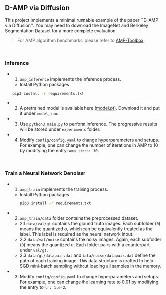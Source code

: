 ## D-AMP via Diffusion

This project implements a minimal runnable example of the paper ``D-AMP via Diffusion''. You may need to download the ImageNet and Berkeley Segmentation Dataset for a more complete evaluation.  

> For AMP algorithm benchmarks, please refer to [AMP-Toolbox](https://github.com/ricedsp/D-AMP_Toolbox). 

<br />

### Inference 
- 1. `amp_inference` implements the inference process. 
    - Install Python packages
    ```bash
    pip3 install -r requirements.txt
    ```

- 2. A pretrained model is available here [(model.pt)](https://drive.google.com/file/d/1BdxBZPDfeBxbLNA8kpJXeqkacYMEyoOw/view?usp=sharing). Download it and put it under `model_zoo`. 
- 3. Use `python3 main.py` to perform inference. The progressive results will be stored under `experiments` folder. 
- 4. Modify `config/config.yaml` to change hyperparameters and setups. For example, one can change the number of iterations in AMP to $10$ by modifying the entry: 
`amp_iters: 10`. 

<br />

### Train a Neural Network Denoiser

- 1. `amp_train` implements the training process.
  - Install Python packages
    ```bash
    pip3 install -r requirements.txt
    ```
- 2. `amp_train/data` folder contains the preprocessed dataset. 
  - 2.1 `data/val/gt` contains the ground truth images. Each subfolder (`0`) means the quantized $\sigma$, which can be equivalently treated as the label. This label is required as the neural network input. 
  - 2.2 `data/val/noise` contains the noisy images. Again, each  subfolder (`0`) means the quantized $\sigma$. Each folder pairs with a counterpart under `val/gt`. 
  - 2.3 `data/gt/datapair.dat` and `data/noise/datapair.dat` define the path of each training image. This data structure is crafted to help SGD mini-batch sampling without loading all samples in the memory. 
- 3. Modify `config/config.yaml` to change hyperparameters and setups. For example, one can change the learning rate to 0.01 by modifying the entry to `lr: 1.e-2`. 

